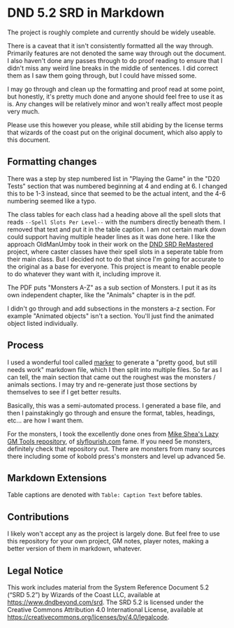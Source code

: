 # DND 5.2 SRD in Markdown

The project is roughly complete and currently should be widely useable.

There is a caveat that it isn't consistently formatted all the way through. Primarily features are not denoted the same way through out the document. I also haven't done any passes through to do proof reading to ensure that I didn't miss any weird line breaks in the middle of sentences. I did correct them as I saw them going through, but I could have missed some.

I may go through and clean up the formatting and proof read at some point, but honestly, it's pretty much done and anyone should feel free to use it as is. Any changes will be relatively minor and won't really affect most people very much.

Please use this however you please, while still abiding by the license terms that wizards of the coast put on the original document, which also apply to this document.

## Formatting changes

There was a step by step numbered list in "Playing the Game" in the "D20 Tests" section that was numbered beginning at 4 and ending at 6. I changed this to be 1-3 instead, since that seemed to be the actual intent, and the 4-6 numbering seemed like a typo.

The class tables for each class had a heading above all the spell slots that reads `--Spell Slots Per Level--` with the numbers directly beneath them. I removed that text and put it in the table caption. I am not certain mark down could support having multiple header lines as it was done here. I like the approach OldManUmby took in their work on the [DND SRD ReMastered](https://github.com/OldManUmby/DND.SRD.Wiki) project, where caster classes have their spell slots in a seperate table from their main class. But I decided not to do that since I'm going for accurate to the original as a base for everyone. This project is meant to enable people to do whatever they want with it, including improve it.

The PDF puts "Monsters A-Z" as a sub section of Monsters. I put it as its own independent chapter, like the "Animals" chapter is in the pdf.

I didn't go through and add subsections in the monsters a-z section. For example "Animated objects" isn't a section. You'll just find the animated object listed individually.

## Process

I used a wonderful tool called [marker](https://github.com/VikParuchuri/marker) to generate a "pretty good, but still needs work" markdown file, which I then split into multiple files. So far as I can tell, the main section that came out the roughest was the monsters / animals sections. I may try and re-generate just those sections by themselves to see if I get better results.

Basically, this was a semi-automated process. I generated a base file, and then I painstakingly go through and ensure the format, tables, headings, etc... are how I want them.

For the monsters, I took the excellently done ones from [Mike Shea's Lazy GM Tools repository](https://github.com/mshea/lazy_gm_tools), of [slyflourish.com](https://slyflourish.com/) fame. If you need 5e monsters, definitely check that repository out. There are monsters from many sources there including some of kobold press's monsters and level up advanced 5e.

## Markdown Extensions

Table captions are denoted with `Table: Caption Text` before tables.

## Contributions

I likely won't accept any as the project is largely done. But feel free to use this repository for your own project, GM notes, player notes, making a better version of them in markdown, whatever. 

## Legal Notice

This work includes material from the System Reference Document 5.2 (“SRD 5.2”) by Wizards of the Coast LLC, available at https://www.dndbeyond.com/srd. The SRD 5.2 is licensed under the Creative Commons Attribution 4.0 International License, available at https://creativecommons.org/licenses/by/4.0/legalcode.